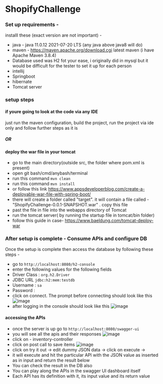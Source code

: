 # ShopifyChallenge

### Set up requirements -
installl these (exact version are not important) -
* java - java 11.0.12 2021-07-20 LTS (any java above java8 will do)
* maven - https://maven.apache.org/download.cgi latest maven (i have Apache Maven 3.8.4)
* Database used was H2 fot your ease, i originally did in mysql but it would be difficult for the tester to set it up for each person
* intellij
* Springboot 
* hibernate
* Tomcat server


### setup steps
#### if youre going to look at the code via any IDE
just run the maven configuration, build the project, run the project via ide only and follow further steps as it is 
##### OR
#### deploy the war file in your tomcat
* go to the main directory(outside src, the folder where pom.xml is present)
* open git bash/cmd/anybash/terminal
* run this command ``` mvn clean ```
* run this command ``` mvn install ```
* or follow this link https://www.appsdeveloperblog.com/create-a-deployable-war-file-with-spring-boot/ 
* there will create a folder called "target". it will contain a file called - "ShopifyChallenge-0.0.1-SNAPSHOT.war" . copy this file
* past the file in file into the webapps directory of Tomcat
* run the tomcat server( by running the startup file in tomcat/bin folder)
* follow this guide in case- https://www.baeldung.com/tomcat-deploy-war

### After setup is complete - Consume APIs and configure DB
Once the setup is complete then access the database by following these steps - 
* go to ``` http://localhost:8080/h2-console ```
* enter the following values for the following fields 
* Driver Class : ``` org.h2.Driver ```
* JDBC URL ``` jdbc:h2:mem:testdb ```
* Username : ``` sa ```
* Password : ``` ```
* click on connect. The prompt before connecting should look like this 
![image](https://user-images.githubusercontent.com/25602564/150241434-010c19aa-0250-419e-a3fe-ba4c616716c5.png)
* after logging in the console should look like this 
![image](https://user-images.githubusercontent.com/25602564/150241571-d488b2c7-8cd5-44d0-95c0-9684a915399a.png)

#### accessing the APIs
* once the server is up go to ``` http://localhost:8080/swagger-ui ```
* you will see all the apis and their responses 
![image](https://user-images.githubusercontent.com/25602564/150241810-a6595c63-9047-402d-90bb-0b947352546a.png)
* click on -  inventory-controller
* click on post call to save items 
![image](https://user-images.githubusercontent.com/25602564/150241927-d504d6bb-7498-4000-a0e7-215bdcad67de.png)
* click on try it out -> edit dummy JSON data -> click on execute -> 
* it will execute and hit the particular API with the JSON value as inserted as in input and return the result below
* You can check the result in the DB also 
* You can play along the APIs in the swagger UI dashboard itself 
* Each API has its definition with it, its input value and its return value






